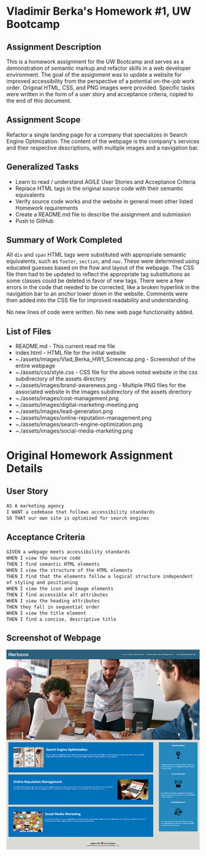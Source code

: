 # Vladimir Berka's Homework #1, UW Bootcamp

## Assignment Description
This is a homework assignment for the UW Bootcamp and serves as a demonstration of semantic markup and refactor skills in a web developer environment. The goal of the assignment was to update a website for improved accessibility from the perspective of a potential on-the-job work order. Original HTML, CSS, and PNG images were provided. Specific tasks were written in the form of a user story and acceptance criteria, copied to the end of this document.

## Assignment Scope
Refactor a single landing page for a company that specializes in Search Engine Optimization. The content of the webpage is the company's services and their respective descriptions, with multiple images and a navigation bar. 

## Generalized Tasks
- Learn to read / understand AGILE User Stories and Acceptance Criteria
- Replace HTML tags in the original source code with their semantic equivalents
- Verify source code works and the website in general meet other listed Homework requirements
- Create a README.md file to describe the assignment and submission
- Push to GitHub

## Summary of Work Completed
All `div` and `span` HTML tags were substituted with appropriate semantic equivalents, such as `footer`, `section`, and `nav`. These were determined using educated guesses based on the flow and layout of the webpage. The CSS file then had to be updated to reflect the appropriate tag substitutions as some classes could be deleted in favor of new tags. There were a few errors in the code that needed to be corrected, like a broken hyperlink in the navigation bar to an anchor lower down in the website. Comments were then added into the CSS file for improved readability and understanding.

No new lines of code were written.
No new web page functionality added.

## List of Files
* README.md - This current read me file
* index.html - HTML file for the initial website
* ~./assets/images/Vlad_Berka_HW1_Screencap.png - Screenshot of the entire webpage
* ~./assets/css/style.css - CSS file for the above noted website in the css subdirectory of the assets directory
* ~./assets/images/brand-awareness.png - Multiple PNG files for the associated website in the images subdirectory of the assets directory
* ~./assets/images/cost-management.png
* ~./assets/images/digital-marketing-meeting.png
* ~./assets/images/lead-generation.png
* ~./assets/images/online-reputation-management.png
* ~./assets/images/search-engine-optimization.png
* ~./assets/images/social-media-marketing.png

# Original Homework Assignment Details

## User Story

```
AS A marketing agency
I WANT a codebase that follows accessibility standards
SO THAT our own site is optimized for search engines
```

## Acceptance Criteria

```
GIVEN a webpage meets accessibility standards
WHEN I view the source code
THEN I find semantic HTML elements
WHEN I view the structure of the HTML elements
THEN I find that the elements follow a logical structure independent of styling and positioning
WHEN I view the icon and image elements
THEN I find accessible alt attributes
WHEN I view the heading attributes
THEN they fall in sequential order
WHEN I view the title element
THEN I find a concise, descriptive title
```

## Screenshot of Webpage

![HW1 Website Screenshot, Horiseon](./assets/images/Vlad_Berka_HW1_Screencap.png "HW1 Website Screenshot, Horiseon")
